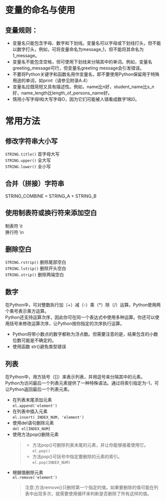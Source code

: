 # 变量的命名与使用
## 变量规则：
- 变量名只能包含字母、数字和下划线。变量名可以字母或下划线打头，但不能以数字打头，例如，可将变量命名为message_1，但不能将其命名为1_message。
- 变量名不能包含空格，但可使用下划线来分隔其中的单词。例如，变量名greeting_message可行，但变量名greeting message会引发错误。
- 不要将Python关键字和函数名用作变量名，即不要使用Python保留用于特殊用途的单词，如print（请参见附录A.4）
- 变量名应既简短又具有描述性。例如，name比n好，student_name比s_n好，name_length比length_of_persons_name好。
- 慎用小写字母l和大写字母O，因为它们可能被人错看成数字1和0。

# 常用方法
## 修改字符串大小写
`STRING.title()`      首字母大写<br>
`STRING.upper()`      全大写<br>
`STRING.lower()`      全小写<br>

## 合并（拼接）字符串
STRING_COMBINE = STRING_A + STRING_B<br>

## 使用制表符或换行符来添加空白
制表符  \t<br>
换行符  \n<br>

## 删除空白
`STRING.rstrip()`      删除尾部空白<br>
`STRING.lstrip()`      删除开头空白<br>
`STRING.strip()`      删除两端空白<br>

## 数字
在Python中，可对整数执行加（+）减（-）乘（*）除（/）运算。Python使用两个乘号表示乘方运算。<br>
Python还支持运算次序，因此你可在同一个表达式中使用多种运算。你还可以使用括号来修改运算次序，让Python按你指定的次序执行运算。<br>
- Python将带小数点的数字都称为浮点数。但需要注意的是，结果包含的小数位数可能是不确定的。<br>
- 使用函数 str()避免类型错误<br>

## 列表
在Python中，用方括号（[]）来表示列表，并用逗号来分隔其中的元素。<br>
Python为访问最后一个列表元素提供了一种特殊语法。通过将索引指定为-1，可让Python返回最后一个列表元素。<br>
- 在列表末尾添加元素<br>
    `el.append('element')`
- 在列表中插入元素<br>
    `el.insert( INDEX_NUM, 'element')`
- 使用del语句删除元素<br>
    `del el[INDEX_NUM]`
- 使用方法pop()删除元素<br>
    > - 方法pop()可删除列表末尾的元素，并让你能够接着使用它。<br> `el.pop()`
    > - 方法pop()可括号中指定要删除的元素的索引。<br> `el.pop(INDEX_NUM)`
- 根据值删除元素<br>
    `el.remove('element')`
    >注意:方法remove()只删除第一个指定的值。如果要删除的值可能在列表中出现多次，就需要使用循环来判断是否删除了所有这样的值。